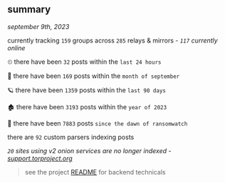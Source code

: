 
## summary
_september 9th, 2023_

currently tracking `159` groups across `285` relays & mirrors - _`117` currently online_

⏲ there have been `32` posts within the `last 24 hours`

🦈 there have been `169` posts within the `month of september`

🪐 there have been `1359` posts within the `last 90 days`

🏚 there have been `3193` posts within the `year of 2023`

🦕 there have been `7883` posts `since the dawn of ransomwatch`

there are `92` custom parsers indexing posts

_`20` sites using v2 onion services are no longer indexed - [support.torproject.org](https://support.torproject.org/onionservices/v2-deprecation/)_

> see the project [README](https://github.com/joshhighet/ransomwatch#ransomwatch--) for backend technicals
